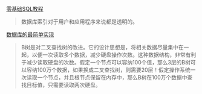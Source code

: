 [零基础SQL教程](https://www.liaoxuefeng.com/wiki/1177760294764384)
>数据库索引对于用户和应用程序来说都是透明的。

[数据库的最简单实现](http://www.ruanyifeng.com/blog/2014/07/database_implementation.html)
>B树是对二叉查找树的改进。它的设计思想是，将相关数据尽量集中在一起，以便一次读取多个数据，减少硬盘操作次数。这种数据结构，非常有利于减少读取硬盘的次数。假定一个节点可以容纳100个值，那么3层的B树可以容纳100万个数据，如果换成二叉查找树，则需要20层！假定操作系统一次读取一个节点，并且根节点保留在内存中，那么B树在100万个数据中查找目标值，只需要读取两次硬盘。
